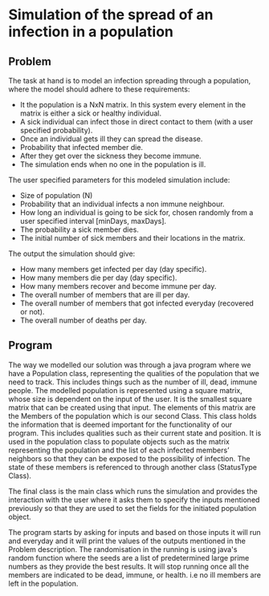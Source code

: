# Simulation of the spread of an infection in a population

## Problem

The task at hand is to model an infection spreading through a population, where
the model should adhere to these requirements:
- It the population is a NxN matrix. In this system every element in the matrix is either a sick or healthy individual.
- A sick individual can infect those in direct contact to them (with a user specified probability).
- Once an individual gets ill they can spread the disease.
- Probability that infected member die.
- After they get over the sickness they become immune.
- The simulation ends when no one in the population is ill.

The user specified parameters for this modeled simulation include:
- Size of population (N)
- Probability that an individual infects a non immune neighbour.
- How long an individual is going to be sick for, chosen randomly from a user specified interval [minDays, maxDays].
- The probability a sick member dies.
- The initial number of sick members and their locations in the matrix.

The output the simulation should give:
- How many members get infected per day (day specific).
- How many members die per day (day specific).
- How many members recover and become immune per day.
- The overall number of members that are ill per day.
- The overall number of members that got infected everyday (recovered or not).
- The overall number of deaths per day.

## Program

The way we modelled our solution was through a java program where we have a Population class, representing the qualities of the population that we need to track. This includes things such as the number of ill, dead, immune people. The modelled population is represented using a square matrix, whose size is dependent on the input of the user. It is the smallest square matrix that can be created using that input.
The elements of this matrix are the Members of the population which is our second Class. This class holds the information that is deemed important for the functionality of our program. This includes qualities such as their current state and position. It is used in the population class to populate objects such as the matrix representing the population and the list of each infected members’ neighbors so that they can be exposed to the possibility of infection. The state of these members is referenced to through another class (StatusType Class).

The final class is the main class which runs the simulation and provides the interaction with the user where it asks them to specify the inputs mentioned previously so that they are used to set the fields for the initiated population object.

The program starts by asking for inputs and based on those inputs it will run and everyday and it will print the values of the outputs mentioned in the Problem description. The randomisation in the running is using java's random function where the seeds are a list of predetermined large prime numbers as they provide the best results.  It will stop running once all the members are indicated to be dead, immune, or health. i.e no ill members are left in the population.

